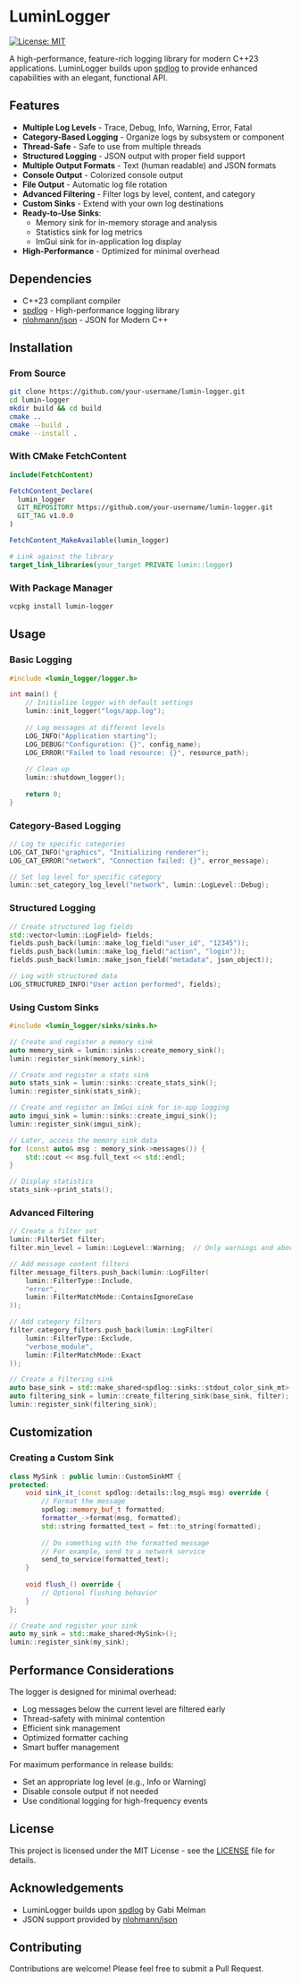 # LuminLogger

[![License: MIT](https://img.shields.io/badge/License-MIT-blue.svg)](LICENSE)

A high-performance, feature-rich logging library for modern C++23 applications. LuminLogger builds upon [spdlog](https://github.com/gabime/spdlog) to provide enhanced capabilities with an elegant, functional API.

## Features

- **Multiple Log Levels** - Trace, Debug, Info, Warning, Error, Fatal
- **Category-Based Logging** - Organize logs by subsystem or component
- **Thread-Safe** - Safe to use from multiple threads
- **Structured Logging** - JSON output with proper field support
- **Multiple Output Formats** - Text (human readable) and JSON formats
- **Console Output** - Colorized console output
- **File Output** - Automatic log file rotation
- **Advanced Filtering** - Filter logs by level, content, and category
- **Custom Sinks** - Extend with your own log destinations
- **Ready-to-Use Sinks**:
  - Memory sink for in-memory storage and analysis
  - Statistics sink for log metrics
  - ImGui sink for in-application log display
- **High-Performance** - Optimized for minimal overhead

## Dependencies

- C++23 compliant compiler
- [spdlog](https://github.com/gabime/spdlog) - High-performance logging library
- [nlohmann/json](https://github.com/nlohmann/json) - JSON for Modern C++

## Installation

### From Source

```bash
git clone https://github.com/your-username/lumin-logger.git
cd lumin-logger
mkdir build && cd build
cmake ..
cmake --build .
cmake --install .
```

### With CMake FetchContent

```cmake
include(FetchContent)

FetchContent_Declare(
  lumin_logger
  GIT_REPOSITORY https://github.com/your-username/lumin-logger.git
  GIT_TAG v1.0.0
)

FetchContent_MakeAvailable(lumin_logger)

# Link against the library
target_link_libraries(your_target PRIVATE lumin::logger)
```

### With Package Manager

```bash
vcpkg install lumin-logger
```

## Usage

### Basic Logging

```cpp
#include <lumin_logger/logger.h>

int main() {
    // Initialize logger with default settings
    lumin::init_logger("logs/app.log");
    
    // Log messages at different levels
    LOG_INFO("Application starting");
    LOG_DEBUG("Configuration: {}", config_name);
    LOG_ERROR("Failed to load resource: {}", resource_path);
    
    // Clean up
    lumin::shutdown_logger();
    
    return 0;
}
```

### Category-Based Logging

```cpp
// Log to specific categories
LOG_CAT_INFO("graphics", "Initializing renderer");
LOG_CAT_ERROR("network", "Connection failed: {}", error_message);

// Set log level for specific category
lumin::set_category_log_level("network", lumin::LogLevel::Debug);
```

### Structured Logging

```cpp
// Create structured log fields
std::vector<lumin::LogField> fields;
fields.push_back(lumin::make_log_field("user_id", "12345"));
fields.push_back(lumin::make_log_field("action", "login"));
fields.push_back(lumin::make_json_field("metadata", json_object));

// Log with structured data
LOG_STRUCTURED_INFO("User action performed", fields);
```

### Using Custom Sinks

```cpp
#include <lumin_logger/sinks/sinks.h>

// Create and register a memory sink
auto memory_sink = lumin::sinks::create_memory_sink();
lumin::register_sink(memory_sink);

// Create and register a stats sink
auto stats_sink = lumin::sinks::create_stats_sink();
lumin::register_sink(stats_sink);

// Create and register an ImGui sink for in-app logging
auto imgui_sink = lumin::sinks::create_imgui_sink();
lumin::register_sink(imgui_sink);

// Later, access the memory sink data
for (const auto& msg : memory_sink->messages()) {
    std::cout << msg.full_text << std::endl;
}

// Display statistics
stats_sink->print_stats();
```

### Advanced Filtering

```cpp
// Create a filter set
lumin::FilterSet filter;
filter.min_level = lumin::LogLevel::Warning;  // Only warnings and above

// Add message content filters
filter.message_filters.push_back(lumin::LogFilter(
    lumin::FilterType::Include,
    "error",
    lumin::FilterMatchMode::ContainsIgnoreCase
));

// Add category filters
filter.category_filters.push_back(lumin::LogFilter(
    lumin::FilterType::Exclude,
    "verbose_module",
    lumin::FilterMatchMode::Exact
));

// Create a filtering sink
auto base_sink = std::make_shared<spdlog::sinks::stdout_color_sink_mt>();
auto filtering_sink = lumin::create_filtering_sink(base_sink, filter);
lumin::register_sink(filtering_sink);
```

## Customization

### Creating a Custom Sink

```cpp
class MySink : public lumin::CustomSinkMT {
protected:
    void sink_it_(const spdlog::details::log_msg& msg) override {
        // Format the message
        spdlog::memory_buf_t formatted;
        formatter_->format(msg, formatted);
        std::string formatted_text = fmt::to_string(formatted);
        
        // Do something with the formatted message
        // For example, send to a network service
        send_to_service(formatted_text);
    }
    
    void flush_() override {
        // Optional flushing behavior
    }
};

// Create and register your sink
auto my_sink = std::make_shared<MySink>();
lumin::register_sink(my_sink);
```

## Performance Considerations

The logger is designed for minimal overhead:
- Log messages below the current level are filtered early
- Thread-safety with minimal contention
- Efficient sink management
- Optimized formatter caching
- Smart buffer management

For maximum performance in release builds:
- Set an appropriate log level (e.g., Info or Warning)
- Disable console output if not needed
- Use conditional logging for high-frequency events

## License

This project is licensed under the MIT License - see the [LICENSE](LICENSE) file for details.

## Acknowledgements

- LuminLogger builds upon [spdlog](https://github.com/gabime/spdlog) by Gabi Melman
- JSON support provided by [nlohmann/json](https://github.com/nlohmann/json)

## Contributing

Contributions are welcome! Please feel free to submit a Pull Request. 